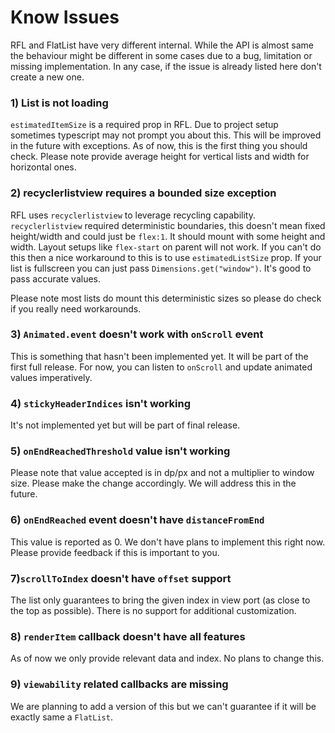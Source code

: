 # Know Issues

RFL and FlatList have very different internal. While the API is almost same the behaviour might be different in some cases due to a bug, limitation or missing implementation. In any case, if the issue is already listed here don't create a new one.

### 1) List is not loading

`estimatedItemSize` is a required prop in RFL. Due to project setup sometimes typescript may not prompt you about this. This will be improved in the future with exceptions. As of now, this is the first thing you should check. Please note provide average height for vertical lists and width for horizontal ones.

### 2) recyclerlistview requires a bounded size exception

RFL uses `recyclerlistview` to leverage recycling capability. `recyclerlistview` required deterministic boundaries, this doesn't mean fixed height/width and could just be `flex:1`. It should mount with some height and width. Layout setups like `flex-start` on parent will not work. If you can't do this then a nice workaround to this is to use `estimatedListSize` prop. If your list is fullscreen you can just pass `Dimensions.get("window")`. It's good to pass accurate values.

Please note most lists do mount this deterministic sizes so please do check if you really need workarounds.

### 3) `Animated.event` doesn't work with `onScroll` event

This is something that hasn't been implemented yet. It will be part of the first full release. For now, you can listen to `onScroll` and update animated values imperatively.

### 4) `stickyHeaderIndices` isn't working

It's not implemented yet but will be part of final release.

### 5) `onEndReachedThreshold` value isn't working

Please note that value accepted is in dp/px and not a multiplier to window size. Please make the change accordingly. We will address this in the future.

### 6) `onEndReached` event doesn't have `distanceFromEnd`

This value is reported as 0. We don't have plans to implement this right now. Please provide feedback if this is important to you.

### 7)`scrollToIndex` doesn't have `offset` support

The list only guarantees to bring the given index in view port (as close to the top as possible). There is no support for additional customization.

### 8) `renderItem` callback doesn't have all features

As of now we only provide relevant data and index. No plans to change this.

### 9) `viewability` related callbacks are missing

We are planning to add a version of this but we can't guarantee if it will be exactly same a `FlatList`.
